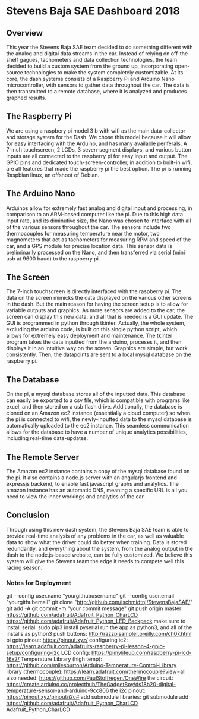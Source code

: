 # Stevens Baja SAE Dashboard 2018

## Overview

This year the Stevens Baja SAE team decided to do something different with the analog and digital data streams in the car. Instead of relying on off-the-shelf gagues, tachometers and data collection technologies, the team decided to build a custom system from the ground up, incorporating open-source technologies to make the system completely customizable. At its core, the dash systems consists of a Raspberry Pi and Arduino Nano microcontroller, with sensors to gather data throughout the car. The data is then transmitted to a remote database, where it is analyzed and produces graphed results.

## The Raspberry Pi

We are using a raspbery pi model 3 b with wifi as the main data-collector and storage system for the Dash. We chose this model because it will allow for easy interfacing with the Arduino, and has many available periferals. A 7-inch touchscreen, 2 LCDs, 3 seven-segment displays, and various button inputs are all connected to the raspberry pi for easy input and output. The GPIO pins and dedicated touch-screen-controller, in addition to built-in wifi, are all features that made the raspberry pi the best option. The pi is running Raspbian linux, an offshoot of Debian.

## The Arduino Nano

Arduinos allow for extremely fast analog and digital input and processing, in comparison to an ARM-based computer like the pi. Due to this high data input rate, and its diminutive size, the Nano was chosen to interface with all of the various sensors throughout the car. The sensors include two thermocouples for measuring temperature near the motor, two magnometers that act as tachometers for measuring RPM and speed of the car, and a GPS module for precise location data. This sensor data is preliminarily processed on the Nano, and then transferred via serial (mini usb at 9600 baud) to the raspberry pi.

## The Screen

The 7-inch touchscreen is directly interfaced with the raspberry pi. The data on the screen mimicks the data displayed on the various other screens in the dash. But the main reason for having the screen setup is to allow for variable outputs and graphics. As more sensors are added to the car, the screen can display this new data, and all that is needed is a GUI update. The GUI is programmed in python through tkinter. Actually, the whole system, excluding the arduino code, is built on this single python script, which allows for extremely easy deployment and maintenance. The tkinter program takes the data inputted from the arduino, proceses it, and then displays it in an intuitive way on the screen. Graphics are simple, but work consistently. Then, the datapoints are sent to a local mysql database on the raspberry pi.

## The Database

On the pi, a mysql database stores all of the inputted data. This database can easily be exported to a csv file, which is compatible with programs like excel, and then stored on a usb flash drive. Additionally, the database is cloned on an Amazon ec2 instance (essentially a cloud computer) so when the pi is connected to wifi, the newly-inputted data to the mysql database is automatically uploaded to the ec2 instance. This seamless communication allows for the database to have a number of unique analytics possibilities, including real-time data-updates.

## The Remote Server

The Amazon ec2 instance contains a copy of the mysql database found on the pi. It also contains a node.js server with an angularjs frontend and expressjs backend, to enable fast javascript graphs and analytics. The amazon instance has an automatic DNS, meaning a specific URL is all you need to view the inner workings and analytics of the car.

## Conclusion

Through using this new dash system, the Stevens Baja SAE team is able to provide real-time analysis of any problems in the car, as well as valuable data to show what the driver could do better when training. Data is stored redundantly, and everything about the system, from the analog output in the dash to the node.js-based website, can be fully customized. We believe this system will give the Stevens team the edge it needs to compete well this racing season.

### Notes for Deployment

git --config user.name "yourgithubusername"
git --config user.email "yourgithubemail"
git clone "http://github.com/jschmidtnj/StevensBajaSAE/"
git add -A
git commit -m "your commit message"
git push origin master
https://github.com/adafruit/Adafruit_Python_CharLCD
https://github.com/adafruit/Adafruit_Python_LED_Backpack
make sure to install serial: sudo pip3 install pyserial
run the app as python3, and all of the installs as python3
push buttons: http://razzpisampler.oreilly.com/ch07.html
pi gpio pinout: https://pinout.xyz/
configuring ic2: https://learn.adafruit.com/adafruits-raspberry-pi-lesson-4-gpio-setup/configuring-i2c
LCD config: https://pimylifeup.com/raspberry-pi-lcd-16x2/
Temperature Library (high temp): https://github.com/milesburton/Arduino-Temperature-Control-Library
library (thermocouple): https://learn.adafruit.com/thermocouple?view=all
also needed: https://github.com/PaulStoffregen/OneWire
the circuit: https://create.arduino.cc/projecthub/TheGadgetBoy/ds18b20-digital-temperature-sensor-and-arduino-9cc806
the i2c pinout: https://pinout.xyz/pinout/i2c#
add submodule libraries: git submodule add https://github.com/adafruit/Adafruit_Python_CharLCD Adafruit_Python_CharLCD